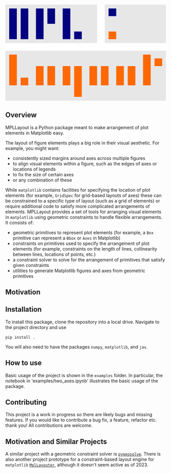 
![Project logo](logo.svg)

## Overview

MPLLayout is a Python package meant to make arrangement of plot elements in Matplotlib easy.

The layout of figure elements plays a big role in their visual aesthetic.
For example, you might want:

* consistently sized margins around axes across multiple figures
* to align visual elements within a figure, such as the edges of axes or locations of legends
* to fix the size of certain axes
* or any combination of these

While `matplotlib` contains facilities for specifying the location of plot elements (for example, `GridSpec` for grid-based layouts of axes) these can be constrained to a specific type of layout (such as a grid of elements) or require additional code to satisfy more complicated arrangements of elements.
MPLLayout provides a set of tools for arranging visual elements in `matplotlib` using geometric constraints to handle flexible arrangements.
It consists of:

* geometric primitives to represent plot elements (for example, a `Box` primitive can represent a `Bbox` or `Axes` in Matplotlib)
* constraints on primitives used to specify the arrangement of plot elements (for example, constraints on the length of lines, collinearity between lines, locations of points, etc.)
* a constraint solver to solve for the arrangement of primitives that satisfy given constraints
* utilities to generate Matplotlib figures and axes from geometric primitives

## Motivation

## Installation

To install this package, clone the repository into a local drive.
Navigate to the project directory and use
```
pip install .
```

You will also need to have the packages `numpy`, `matplotlib`, and `jax`.

## How to use

Basic usage of the project is shown in the `examples` folder.
In particular, the notebook in 'examples/two_axes.ipynb' illustrates the basic usage of the package.

## Contributing

This project is a work in progress so there are likely bugs and missing features.
If you would like to contribute a bug fix, a feature, refactor etc. thank you!
All contributions are welcome.

## Motivation and Similar Projects

A similar project with a geometric constraint solver is [`pygeosolve`](https://github.com/SeanDS/pygeosolve).
There is also another project prototype for a constraint-based layout engine for `matplotlib` [`MplLayouter`](https://github.com/Tillsten/MplLayouter), although it doesn't seem active as of 2023.
